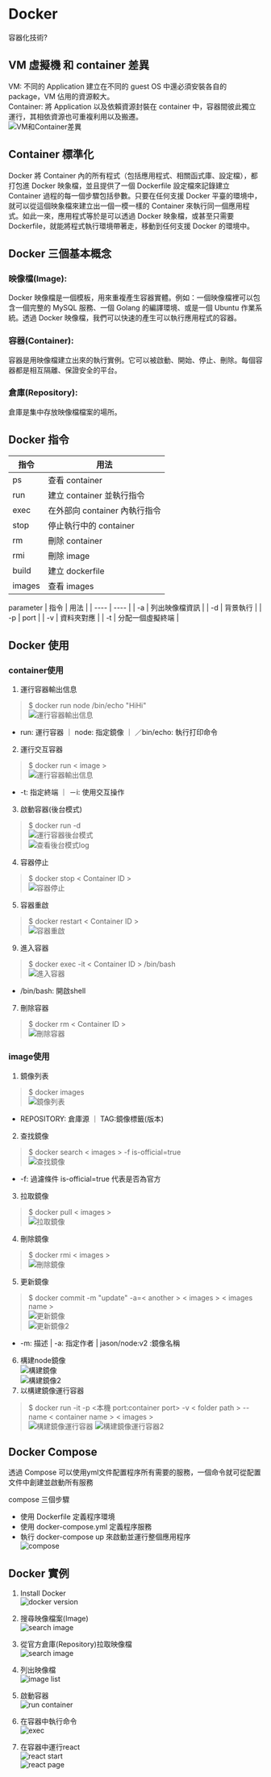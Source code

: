 # Docker

容器化技術?  
## VM 虛擬機 和 container 差異
VM: 不同的 Application 建立在不同的 guest OS 中還必須安裝各自的 package，VM 佔用的資源較大。  
Container: 將 Application 以及依賴資源封裝在 container 中，容器間彼此獨立運行，其相依資源也可重複利用以及搬遷。  
![VM和Container差異](img/VM和Container差異.png)

## Container 標準化
Docker 將 Container 內的所有程式（包括應用程式、相關函式庫、設定檔），都打包進 Docker 映象檔，並且提供了一個 Dockerfile 設定檔來記錄建立 Container 過程的每一個步驟包括參數。只要在任何支援 Docker 平臺的環境中，就可以從這個映象檔來建立出一個一模一樣的 Container 來執行同一個應用程式。如此一來，應用程式等於是可以透過 Docker 映象檔，或甚至只需要 Dockerfile，就能將程式執行環境帶著走，移動到任何支援 Docker 的環境中。

## Docker 三個基本概念
### 映像檔(Image):   
Docker 映像檔是一個模板，用來重複產生容器實體。例如：一個映像檔裡可以包含一個完整的 MySQL 服務、一個 Golang 的編譯環境、或是一個 Ubuntu 作業系統。透過 Docker 映像檔，我們可以快速的產生可以執行應用程式的容器。  
### 容器(Container):  
容器是用映像檔建立出來的執行實例。它可以被啟動、開始、停止、刪除。每個容器都是相互隔離、保證安全的平台。  
### 倉庫(Repository): 
倉庫是集中存放映像檔檔案的場所。  
## Docker 指令  

|  指令   | 用法  |
|  ----  | ----  |
|   ps   | 查看 container  |
|   run   | 建立 container 並執行指令  |
|   exec   | 在外部向 container 內執行指令  |
|   stop   | 停止執行中的 container |
|   rm   | 刪除 container  |
|   rmi   | 刪除 image  |
|   build   | 建立 dockerfile  |
|   images   | 查看 images  |

parameter
|  指令   | 用法  |
|  ----  | ----  |
|   -a   | 列出映像檔資訊  |
|   -d   | 背景執行  |
|   -p   | port |
|   -v   | 資料夾對應 |
|   -t   | 分配一個虛擬終端 |


## Docker 使用  
### container使用
1. 運行容器輸出信息  
> $ docker run node /bin/echo "HiHi"  
![運行容器輸出信息](img/運行容器輸出信息.png)
 - run: 運行容器 ｜ node: 指定鏡像 ｜ ／bin/echo: 執行打印命令   
2. 運行交互容器  
> $ docker run  < image >  
![運行容器輸出信息](img/運行交互容器.png)  
 - -t: 指定終端 ｜ －i: 使用交互操作
3. 啟動容器(後台模式)  
> $ docker run -d  
![運行容器後台模式](img/運行容器後台模式.png)  
![查看後台模式log](img/查看後台模式log.png)
4. 容器停止  
> $ docker stop < Container ID >  
![容器停止](img/容器停止.png)  
5. 容器重啟 
> $ docker restart < Container ID >   
![容器重啟](img/容器重啟.png)  
9. 進入容器  
> $ docker exec -it < Container ID > /bin/bash  
![進入容器](img/進入容器.png)  
 - /bin/bash: 開啟shell   
7. 刪除容器  
> $ docker rm < Container ID >   
![刪除容器](img/刪除容器.png)  
### image使用
1. 鏡像列表  
> $ docker images  
![鏡像列表](img/鏡像列表.png)  
 - REPOSITORY: 倉庫源 ｜ TAG:鏡像標籤(版本) 
2. 查找鏡像  
> $ docker search < images > -f is-official=true  
![查找鏡像](img/查找鏡像.png)  
 - -f: 過濾條件 is-official=true 代表是否為官方
3. 拉取鏡像  
> $ docker pull < images >  
![拉取鏡像](img/拉取鏡像.png)  
4. 刪除鏡像  
> $ docker rmi < images >  
![刪除鏡像](img/刪除鏡像.png)  
5. 更新鏡像  
> $ docker commit -m "update" -a=< another > < images > < images name >  
![更新鏡像](img/更新鏡像.png)  
![更新鏡像2](img/更新鏡像2.png)  
 - -m: 描述 | -a: 指定作者 | jason/node:v2 :鏡像名稱  
6. 構建node鏡像  
![構建鏡像](img/構建鏡像.png)  
![構建鏡像2](img/構建鏡像2.png)  
6. 以構建鏡像運行容器  
> $ docker run -it -p <本機 port:container port> -v < folder path > --name < container name > < images >  
![構建鏡像運行容器](img/構建鏡像運行容器.png) 
![構建鏡像運行容器2](img/構建鏡像運行容器2.png) 

## Docker Compose
透過 Compose 可以使用yml文件配置程序所有需要的服務，一個命令就可從配置文件中創建並啟動所有服務 

compose 三個步驟
 - 使用 Dockerfile 定義程序環境  
 - 使用 docker-compose.yml 定義程序服務  
 - 執行 docker-compose up 來啟動並運行整個應用程序  
![compose](img/compose.png) 

## Docker 實例
1. Install Docker  
![docker version](img/dockerVersion.png)
2. 搜尋映像檔案(Image)  
![search image](img/搜尋Image.png)

3. 從官方倉庫(Repository)拉取映像檔  
![search image](img/拉取映像檔.png)

4. 列出映像檔  
![image list](img/列出映像檔.png)

5. 啟動容器  
![run container](img/啟動容器.png)

6. 在容器中執行命令  
![exec](img/在容器中執行命令.png)


6. 在容器中運行react  
![react start](img/運行react.png)  
![react page](img/React頁面.png)

